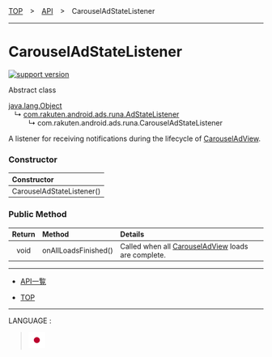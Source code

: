 [TOP](../#top)　>　[API](./README.md)　>　CarouselAdStateListener

---

# CarouselAdStateListener

[![support version](http://img.shields.io/badge/runa-1.3.0+-blueviolet.svg?style=flat)](https://github.com/rakuten-ads/Rakuten-Ads-Android/releases/tag/1.6.0)

Abstract class

[java.lang.Object](https://developer.android.com/reference/java/lang/Object.html)<br>
&nbsp;&nbsp;&nbsp;↳&nbsp;[com.rakuten.android.ads.runa.AdStateListener](./AdStateListener.md)<br>
&nbsp;&nbsp;&nbsp;&nbsp;&nbsp;&nbsp;&nbsp;&nbsp;&nbsp;&nbsp;↳&nbsp;com.rakuten.android.ads.runa.CarouselAdStateListener

A listener for receiving notifications during the lifecycle of [CarouselAdView](./CarouselAdView.md).

### Constructor

|Constructor|
|:---|
|CarouselAdStateListener()|

### Public Method

|Return|Method|Details|
|:---:|:---|:---|
|void|onAllLoadsFinished()|Called when all [CarouselAdView](./CarouselAdView.md) loads are complete.|


---

* [API一覧](./README.md)

* [TOP](/README.md#top)

---
LANGUAGE :
> [![ja](/doc/img/lang/ja.png)](/doc/ja/api/CarouselAdStateListener.md)

